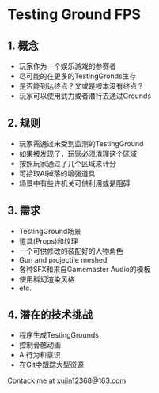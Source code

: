 # Testing Ground FPS
## 1. 概念
- 玩家作为一个娱乐游戏的参赛者  
- 尽可能的在更多的TestingGronds生存  
- 是否能到达终点？又或是根本没有终点？  
- 玩家可以使用武力或者潜行去通过Grounds  
## 2. 规则
- 玩家需通过未受到监测的TestingGround  
- 如果被发现了，玩家必须清理这个区域  
- 按照玩家通过了几个区域来计分  
- 可拾取AI掉落的增强道具  
- 场景中有些许机关可供利用或是阻碍  
## 3. 需求
- TestingGround场景  
- 道具(Props)和纹理  
- 一个可供修改的装配好的人物角色  
- Gun and projectile meshed  
- 各种SFX和来自Gamemaster Audio的模板  
- 使用科幻渲染风格  
- etc.  
## 4. 潜在的技术挑战  
- 程序生成TestingGrounds  
- 控制骨骼动画  
- AI行为和意识  
- 在Git中跟踪大型资源  

Contack me at <xujin12368@163.com>
